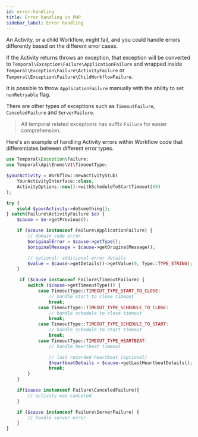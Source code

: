```yaml
---
id: error-handling
title: Error handling in PHP
sidebar_label: Error handling
---
```


An Activity, or a child Workflow, might fail, and you could handle errors differently based on the different
error cases.

If the Activity returns throws an exception, that exception will
be converted to `Temporal\Exception\Failure\ApplicationFailure` and wrapped
inside `Temporal\Exception\Failure\ActivityFailure` or `Temporal\Exception\Failure\ChildWorkflowFailure`.

It is possible to throw `ApplicationFailure` manually with the ability to set `nonRetryable` flag.

There are other types of exceptions such as `TimeoutFailure`, `CanceledFailure` and
`ServerFailure`.

> All temporal related exceptions has suffix `Failure` for easier comprehension.

Here's an example of handling Activity errors within Workflow code that differentiates between different error types.

```php
use Temporal\Exception\Failure;
use Temporal\Api\Enums\V1\TimeoutType;

$yourActivity = Workflow::newActivityStub(
    YourActivityInterface::class,
    ActivityOptions::new()->withScheduleToStartTimeout(60)
);

try {
    yield $yourActivity->doSomething();
} catch(Failure\ActivityFailure $e) {
    $cause = $e->getPrevious();

    if ($cause instanceof Failure\ApplicationFailure) {
        // domain code error
        $originalError = $cause->getType();
        $originalMessage = $cause->getOriginalMessage();

        // optional: additional error details
        $value = $cause->getDetails()->getValue(0, Type::TYPE_STRING);
    }

     if ($cause instanceof Failure\TimeoutFailure) {
        switch ($cause->getTimeoutType()) {
            case TimeoutType::TIMEOUT_TYPE_START_TO_CLOSE:
                // handle start to close timeout
                break;
            case TimeoutType::TIMEOUT_TYPE_SCHEDULE_TO_CLOSE:
                // handle schedule to close timeout
                break;
            case TimeoutType::TIMEOUT_TYPE_SCHEDULE_TO_START:
                // handle schedule to start timeout
                break;
            case TimeoutType::TIMEOUT_TYPE_HEARTBEAT:
                // handle heartbeat timeout

                // last recorded heartbeat (optional)
                $heartbeatDetails = $cause->getLastHeartbeatDetails();
                break;
        }
    }

    if($cause instanceof Failure\CanceledFailure){
        // activity was canceled
    }

    if ($cause instanceof Failure\ServerFailure) {
        // handle server error
    }
}
```
